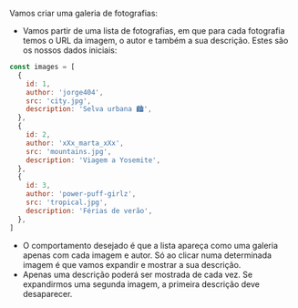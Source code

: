 Vamos criar uma galeria de fotografias:

- Vamos partir de uma lista de fotografias, em que para cada fotografia temos o URL da imagem, o autor e também a sua descrição. Estes são os nossos dados iniciais:

```js
const images = [
  {
    id: 1,
    author: 'jorge404',
    src: 'city.jpg',
    description: 'Selva urbana 🏙',
  },
  {
    id: 2,
    author: 'xXx_marta_xXx',
    src: 'mountains.jpg',
    description: 'Viagem a Yosemite',
  },
  {
    id: 3,
    author: 'power-puff-girlz',
    src: 'tropical.jpg',
    description: 'Férias de verão',
  },
]
```

- O comportamento desejado é que a lista apareça como uma galeria apenas com cada imagem e autor. Só ao clicar numa determinada imagem é que vamos expandir e mostrar a sua descrição.
- Apenas uma descrição poderá ser mostrada de cada vez. Se expandirmos uma segunda imagem, a primeira descrição deve desaparecer.
